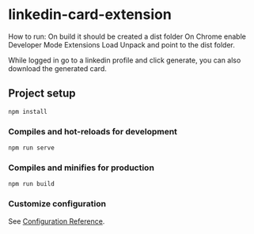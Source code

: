 # linkedin-card-extension

How to run:
On build it should be created a dist folder
On Chrome enable Developer Mode Extensions
Load Unpack and point to the dist folder.

While logged in go to a linkedin profile and click generate, you can also download the generated card.

## Project setup
```
npm install
```

### Compiles and hot-reloads for development
```
npm run serve
```

### Compiles and minifies for production
```
npm run build
```

### Customize configuration
See [Configuration Reference](https://cli.vuejs.org/config/).
